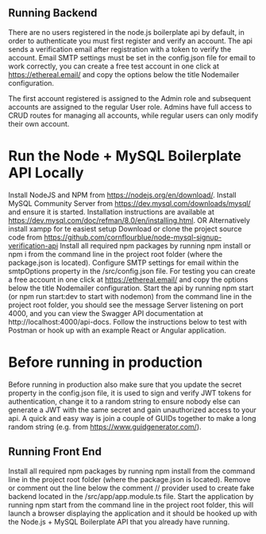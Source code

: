 ## Running Backend

There are no users registered in the node.js boilerplate api by default, in order to authenticate you must first register and verify an account. The api sends a verification email after registration with a token to verify the account. Email SMTP settings must be set in the config.json file for email to work correctly, you can create a free test account in one click at https://ethereal.email/ and copy the options below the title Nodemailer configuration.

The first account registered is assigned to the Admin role and subsequent accounts are assigned to the regular User role. Admins have full access to CRUD routes for managing all accounts, while regular users can only modify their own account.

# Run the Node + MySQL Boilerplate API Locally

Install NodeJS and NPM from  https://nodejs.org/en/download/.
Install MySQL Community Server from https://dev.mysql.com/downloads/mysql/ and ensure it is started. Installation instructions are available at https://dev.mysql.com/doc/refman/8.0/en/installing.html.
OR Alternatively install xampp for te easiest setup
Download or clone the project source code from https://github.com/cornflourblue/node-mysql-signup-verification-api
Install all required npm packages by running npm install or npm i from the command line in the project root folder (where the package.json is located).
Configure SMTP settings for email within the smtpOptions property in the /src/config.json file. For testing you can create a free account in one click at https://ethereal.email/ and copy the options below the title Nodemailer configuration.
Start the api by running npm start (or npm run start:dev to start with nodemon) from the command line in the project root folder, you should see the message Server listening on port 4000, and you can view the Swagger API documentation at http://localhost:4000/api-docs.
Follow the instructions below to test with Postman or hook up with an example React or Angular application.

# Before running in production

Before running in production also make sure that you update the secret property in the config.json file, it is used to sign and verify JWT tokens for authentication, change it to a random string to ensure nobody else can generate a JWT with the same secret and gain unauthorized access to your api. A quick and easy way is join a couple of GUIDs together to make a long random string (e.g. from https://www.guidgenerator.com/).

## Running Front End 

Install all required npm packages by running npm install from the command line in the project root folder (where the package.json is located).
Remove or comment out the line below the comment // provider used to create fake backend located in the /src/app/app.module.ts file.
Start the application by running npm start from the command line in the project root folder, this will launch a browser displaying the application and it should be hooked up with the Node.js + MySQL Boilerplate API that you already have running.